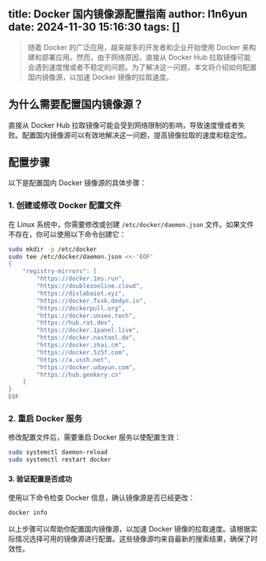 title: Docker 国内镜像源配置指南
author: l1n6yun
date: 2024-11-30 15:16:30
tags: []
---
> 随着 Docker 的广泛应用，越来越多的开发者和企业开始使用 Docker 来构建和部署应用。然而，由于网络原因，直接从 Docker Hub 拉取镜像可能会遇到速度慢或者不稳定的问题。为了解决这一问题，本文将介绍如何配置国内镜像源，以加速 Docker 镜像的拉取速度。

## 为什么需要配置国内镜像源？

直接从 Docker Hub 拉取镜像可能会受到网络限制的影响，导致速度慢或者失败。配置国内镜像源可以有效地解决这一问题，提高镜像拉取的速度和稳定性。

## 配置步骤

以下是配置国内 Docker 镜像源的具体步骤：

### 1. 创建或修改 Docker 配置文件

在 Linux 系统中，你需要修改或创建 `/etc/docker/daemon.json` 文件。如果文件不存在，你可以使用以下命令创建它：

```bash
sudo mkdir -p /etc/docker
sudo tee /etc/docker/daemon.json <<-'EOF'
{
    "registry-mirrors": [
        "https://docker.1ms.run",
        "https://doublezonline.cloud",
        "https://dislabaiot.xyz",
        "https://docker.fxxk.dedyn.io",
        "https://dockerpull.org",
        "https://docker.unsee.tech",
        "https://hub.rat.dev",
        "https://docker.1panel.live",
        "https://docker.nastool.de",
        "https://docker.zhai.cm",
        "https://docker.5z5f.com",
        "https://a.ussh.net",
        "https://docker.udayun.com",
        "https://hub.geekery.cn"
    ]
}
EOF
```

### 2. 重启 Docker 服务

修改配置文件后，需要重启 Docker 服务以使配置生效：

```bash
sudo systemctl daemon-reload
sudo systemctl restart docker
```

#### 3. 验证配置是否成功

使用以下命令检查 Docker 信息，确认镜像源是否已经更改：

```bash
docker info
```

以上步骤可以帮助你配置国内镜像源，以加速 Docker 镜像的拉取速度。请根据实际情况选择可用的镜像源进行配置。这些镜像源均来自最新的搜索结果，确保了时效性。